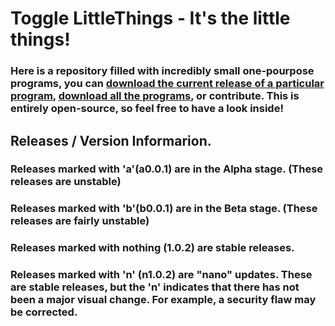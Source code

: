 # Toggle LittleThings - It's the little things!
### Here is a repository filled with incredibly small one-pourpose programs, you can [download the current release of a particular program](https://tggl.ml/lt/releases), [download all the programs](https://tggl.ml/lt/all.zip), or contribute. This is entirely open-source, so feel free to have a look inside!

## Releases / Version Informarion.

### Releases marked with 'a'(a0.0.1) are in the Alpha stage. (These releases are unstable)
### Releases marked with 'b'(b0.0.1) are in the Beta stage. (These releases are fairly unstable)
### Releases marked with nothing (1.0.2) are stable releases.
### Releases marked with 'n' (n1.0.2) are "nano" updates. These are stable releases, but the 'n' indicates that there has not been a major visual change. For example, a security flaw may be corrected.
